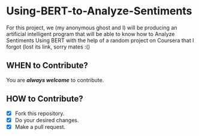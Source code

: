 # Using-BERT-to-Analyze-Sentiments
For this project, we (my anonymous ghost and I) will be producing an artificial intelligent program that will be able to know how to Analyze Sentiments Using BERT with the help of a random project on Coursera that I forgot (lost its link, sorry mates :()<br />


## WHEN to Contribute? ##
You are ***always welcome*** to contribute.

## HOW to Contribute? ##
- [x] Fork this repository.
- [x] Do your desired changes.
- [x] Make a pull request.
